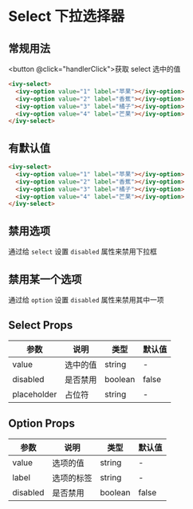 # Select 下拉选择器

## 常规用法

<button @click="handlerClick">获取 select 选中的值</button>

<ivy-select>
    <ivy-option value="1" label="苹果"></ivy-option>
    <ivy-option value="2" label="香蕉"></ivy-option>
    <ivy-option value="3" label="橘子"></ivy-option>
    <ivy-option value="4" label="芒果"></ivy-option>
    <ivy-option value="5" label="火龙果"></ivy-option>
    <ivy-option value="6" label="菠萝"></ivy-option>
    <ivy-option value="7" label="哈密瓜"></ivy-option>
    <ivy-option value="8" label="桃子"></ivy-option>
    <ivy-option value="9" label="梨子"></ivy-option>
    <ivy-option value="10" label="栗子"></ivy-option>
    <ivy-option value="11" label="李子"></ivy-option>
</ivy-select>

```html
<ivy-select>
  <ivy-option value="1" label="苹果"></ivy-option>
  <ivy-option value="2" label="香蕉"></ivy-option>
  <ivy-option value="3" label="橘子"></ivy-option>
  <ivy-option value="4" label="芒果"></ivy-option>
</ivy-select>
```

## 有默认值

<ivy-select value="2" ref="test">
    <ivy-option value="1" label="苹果"></ivy-option>
    <ivy-option value="2" label="香蕉"></ivy-option>
    <ivy-option value="3" label="橘子"></ivy-option>
    <ivy-option value="4" label="芒果"></ivy-option>
</ivy-select>

```html
<ivy-select>
  <ivy-option value="1" label="苹果"></ivy-option>
  <ivy-option value="2" label="香蕉"></ivy-option>
  <ivy-option value="3" label="橘子"></ivy-option>
  <ivy-option value="4" label="芒果"></ivy-option>
</ivy-select>
```

## 禁用选项

通过给 `select` 设置 `disabled` 属性来禁用下拉框

<ivy-select disabled>
    <ivy-option value="1" label="苹果"></ivy-option>
    <ivy-option value="2" label="香蕉"></ivy-option>
    <ivy-option value="3" label="橘子"></ivy-option>
    <ivy-option value="4" label="芒果"></ivy-option>
</ivy-select>

## 禁用某一个选项

通过给 `option` 设置 `disabled` 属性来禁用其中一项

<ivy-select>
    <ivy-option value="1" label="苹果" disabled></ivy-option>
    <ivy-option value="2" label="香蕉"></ivy-option>
    <ivy-option value="3" label="橘子"></ivy-option>
    <ivy-option value="4" label="芒果"></ivy-option>
</ivy-select>

## Select Props

| 参数        | 说明     | 类型    | 默认值 |
| ----------- | -------- | ------- | ------ |
| value       | 选中的值 | string  | -      |
| disabled    | 是否禁用 | boolean | false  |
| placeholder | 占位符   | string  | -      |

## Option Props

| 参数     | 说明       | 类型    | 默认值 |
| -------- | ---------- | ------- | ------ |
| value    | 选项的值   | string  | -      |
| label    | 选项的标签 | string  | -      |
| disabled | 是否禁用   | boolean | false  |
